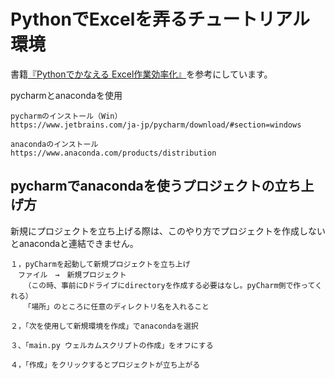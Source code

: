 # PythonでExcelを弄るチュートリアル環境

書籍[『Pythonでかなえる Excel作業効率化』](https://www.amazon.co.jp/Python%E3%81%A7%E3%81%8B%E3%81%AA%E3%81%88%E3%82%8B-Excel%E4%BD%9C%E6%A5%AD%E5%8A%B9%E7%8E%87%E5%8C%96-%E5%8C%97%E9%87%8E-%E5%8B%9D%E4%B9%85/dp/429711450X/ref=sr_1_1?__mk_ja_JP=%E3%82%AB%E3%82%BF%E3%82%AB%E3%83%8A&crid=8W4ISI9NL3WQ&keywords=python%E3%81%A7%E3%81%8B%E3%81%AA%E3%81%88%E3%82%8B+excel&qid=1675604806&sprefix=python%E3%81%A7%E3%81%8B%E3%81%AA%E3%81%88%E3%82%8B+excel%2Caps%2C178&sr=8-1)を参考にしています。

pycharmとanacondaを使用
<br>

```
pycharmのインストール（Win）
https://www.jetbrains.com/ja-jp/pycharm/download/#section=windows

anacondaのインストール
https://www.anaconda.com/products/distribution
```

## pycharmでanacondaを使うプロジェクトの立ち上げ方
新規にプロジェクトを立ち上げる際は、このやり方でプロジェクトを作成しないとanacondaと連結できません。

```
１，pyCharmを起動して新規プロジェクトを立ち上げ
　ファイル　→　新規プロジェクト
   （この時、事前にDドライブにdirectoryを作成する必要はなし。pyCharm側で作ってくれる）
   「場所」のところに任意のディレクトリ名を入れること
 
２，「次を使用して新規環境を作成」でanacondaを選択

３、「main.py ウェルカムスクリプトの作成」をオフにする

４，「作成」をクリックするとプロジェクトが立ち上がる
```

